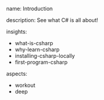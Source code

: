 name: Introduction

description: See what C# is all about!

insights:
  - what-is-csharp
  - why-learn-csharp
  - installing-csharp-locally
  - first-program-csharp

aspects:
  - workout
  - deep
